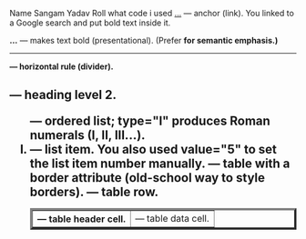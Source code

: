 Name Sangam Yadav
Roll 
what code i used
<a href="...">...</a> — anchor (link). You linked to a Google search and put bold text inside it.

<b>...</b> — makes text bold (presentational). (Prefer <strong> for semantic emphasis.)

<hr> — horizontal rule (divider).

<h2> — heading level 2.

<ol type="I"> — ordered list; type="I" produces Roman numerals (I, II, III...).

<li> — list item. You also used value="5" to set the list item number manually.

<table border="4"> — table with a border attribute (old-school way to style borders).

<tr> — table row.

<th> — table header cell.

<td> — table data cell.
